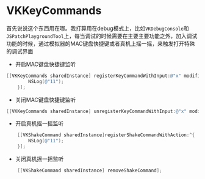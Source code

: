 # VKKeyCommands


首先说说这个东西用在哪。我打算用在debug模式上，比如`VKDebugConsole`和`JSPatchPlaygroundTool`上，每当调试的时候需要在主要主要功能之外，加入调试功能的时候，通过模拟器的MAC键盘快捷键或者真机上摇一摇，来触发打开特殊的调试界面


- 开启MAC键盘快捷键监听


```objectivec
[[VKKeyCommands sharedInstance] registerKeyCommandWithInput:@"x" modifierFlags:UIKeyModifierCommand action:^(UIKeyCommand *command) {
        NSLog(@"11");
    }];
```

- 关闭MAC键盘快捷键监听

```objectivec
[[VKKeyCommands sharedInstance] unregisterKeyCommandWithInput:@"x" modifierFlags:UIKeyModifierCommand];
```   

- 开启真机摇一摇监听
    
```objectivec
    [[VKShakeCommand sharedInstance]registerShakeCommandWithAction:^{
        NSLog(@"11");
    }];
```

- 关闭真机摇一摇监听

```objectivec
	[[VKShakeCommand sharedInstance] removeShakeCommand];
```
    
